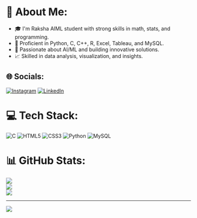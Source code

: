🌟 About Me:
=====================================================================================================================================

* 🎓 I'm Raksha AIML student with strong skills in math, stats, and programming.
* 🔧 Proficient in Python, C, C++, R, Excel, Tableau, and MySQL.
* 🤖 Passionate about AI/ML and building innovative solutions.
* 📈 Skilled in data analysis, visualization, and insights.

## 🌐 Socials:
[![Instagram](https://img.shields.io/badge/Instagram-%23E4405F.svg?logo=Instagram&logoColor=white)](https://instagram.com/_.raksha_shetty_) [![LinkedIn](https://img.shields.io/badge/LinkedIn-%230077B5.svg?logo=linkedin&logoColor=white)](https://linkedin.com/in/https://www.linkedin.com/in/rshetty64)
# 💻 Tech Stack:
![C](https://img.shields.io/badge/c-%2300599C.svg?style=for-the-badge&logo=c&logoColor=white) 
![HTML5](https://img.shields.io/badge/html5-%23E34F26.svg?style=for-the-badge&logo=html5&logoColor=white)
![CSS3](https://img.shields.io/badge/css3-%231572B6.svg?style=for-the-badge&logo=css3&logoColor=white) 
![Python](https://img.shields.io/badge/python-3670A0?style=for-the-badge&logo=python&logoColor=ffdd54) 
![MySQL](https://img.shields.io/badge/mysql-4479A1.svg?style=for-the-badge&logo=mysql&logoColor=white)
# 📊 GitHub Stats:
![](https://github-readme-stats.vercel.app/api?username=rakshashetty66&theme=dark&hide_border=false&include_all_commits=false&count_private=false)<br/>
![](https://github-readme-streak-stats.herokuapp.com/?user=rakshashetty66&theme=dark&hide_border=false)<br/>
![](https://github-readme-stats.vercel.app/api/top-langs/?username=rakshashetty66&theme=dark&hide_border=false&include_all_commits=false&count_private=false&layout=compact)

---
[![](https://visitcount.itsvg.in/api?id=rakshashetty66&icon=0&color=0)](https://visitcount.itsvg.in)

<!-- Proudly created with GPRM ( https://gprm.itsvg.in ) -->
